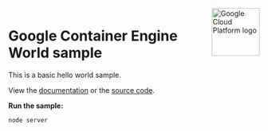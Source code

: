 <img src="https://avatars2.githubusercontent.com/u/2810941?v=3&s=96" alt="Google Cloud Platform logo" title="Google Cloud Platform" align="right" height="96" width="96"/>

# Google Container Engine World sample

This is a basic hello world sample.

View the [documentation][docs] or the [source code][code].

[docs]: https://cloud.google.com/container-engine/docs/quickstart
[code]: server.js

__Run the sample:__

    node server
